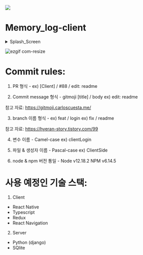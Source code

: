 ![](https://img.shields.io/badge/Memory.log-Mobile-black?style=for-the-badge)

# Memory_log-client

<details>
  <summary>Splash_Screen</summary>
  <img src="https://user-images.githubusercontent.com/46562138/89759034-3f911600-db24-11ea-8630-b945900e3254.gif" />
</details>

![ezgif com-resize](https://user-images.githubusercontent.com/46562138/89758867-cc879f80-db23-11ea-91cf-5258158ae0f4.gif)


# Commit rules:

1. PR 형식 - 
  ex) [Client] / #88 /  edit: readme
  
2. Commit message 형식 - gitmoji
  [title] / body
  ex) edit: readme
  
  참고 자료: https://gitmoji.carloscuesta.me/

3. branch 이름 형식 -
  ex) feat / login
  ex) fix / readme

  참고 자료: https://hyeran-story.tistory.com/99

4. 변수 이름 -
  Camel-case
  ex) clientLogin

5. 파일 & 생성자 이름 -
  Pascal-case
  ex) ClientSide
  
6. node & npm 버전 통일 -
  Node v12.18.2
  NPM v6.14.5
  

# 사용 예정인 기술 스택:

1. Client
  - React Native
  - Typescript
  - Redux
  - React Navigation

2. Server
  - Python (django)
  - SQlite
